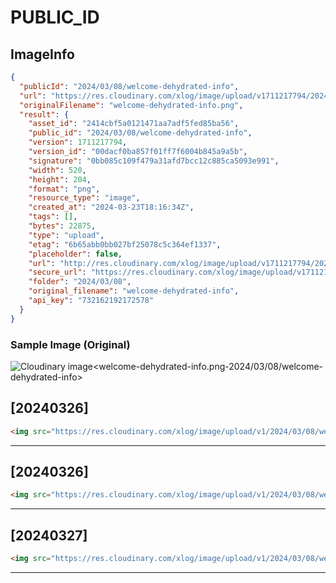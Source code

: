 # PUBLIC_ID

## ImageInfo

```json
{
  "publicId": "2024/03/08/welcome-dehydrated-info",
  "url": "https://res.cloudinary.com/xlog/image/upload/v1711217794/2024/03/08/welcome-dehydrated-info.png",
  "originalFilename": "welcome-dehydrated-info.png",
  "result": {
    "asset_id": "2414cbf5a0121471aa7adf5fed85ba56",
    "public_id": "2024/03/08/welcome-dehydrated-info",
    "version": 1711217794,
    "version_id": "00dacf0ba857f01ff7f6004b845a9a5b",
    "signature": "0bb085c109f479a31afd7bcc12c885ca5093e991",
    "width": 520,
    "height": 204,
    "format": "png",
    "resource_type": "image",
    "created_at": "2024-03-23T18:16:34Z",
    "tags": [],
    "bytes": 22875,
    "type": "upload",
    "etag": "6b65abb0bb027bf25078c5c364ef1337",
    "placeholder": false,
    "url": "http://res.cloudinary.com/xlog/image/upload/v1711217794/2024/03/08/welcome-dehydrated-info.png",
    "secure_url": "https://res.cloudinary.com/xlog/image/upload/v1711217794/2024/03/08/welcome-dehydrated-info.png",
    "folder": "2024/03/08",
    "original_filename": "welcome-dehydrated-info",
    "api_key": "732162192172578"
  }
}
```

### Sample Image (Original)

<img src="https://res.cloudinary.com/xlog/image/upload/v1/2024/03/08/welcome-dehydrated-info?_a=BAMHUyJt0" alt="Cloudinary image<welcome-dehydrated-info.png-2024/03/08/welcome-dehydrated-info>" />


## [20240326]

```html
<img src="https://res.cloudinary.com/xlog/image/upload/v1/2024/03/08/welcome-dehydrated-info?_a=BAMHUyJt0" alt="Cloudinary image<welcome-dehydrated-info.png-2024/03/08/welcome-dehydrated-info>" />
```
---

## [20240326]

```html
<img src="https://res.cloudinary.com/xlog/image/upload/v1/2024/03/08/welcome-dehydrated-info?_a=BAMHUyJt0" alt="Cloudinary image<welcome-dehydrated-info.png-2024/03/08/welcome-dehydrated-info>" />
```
---

## [20240327]

```html
<img src="https://res.cloudinary.com/xlog/image/upload/v1/2024/03/08/welcome-dehydrated-info?_a=BAMHUyJt0" alt="Cloudinary image<welcome-dehydrated-info.png-2024/03/08/welcome-dehydrated-info>" />
```
---